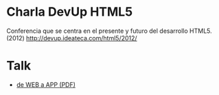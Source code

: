 Charla DevUp HTML5
==================

Conferencia que se centra en el presente y futuro del desarrollo HTML5. (2012)
http://devup.ideateca.com/html5/2012/


# Talk
* [de WEB a APP (PDF)](https://github.com/fpmweb/charla_devup_HTML5/blob/master/deWEBaAPP.pdf)
